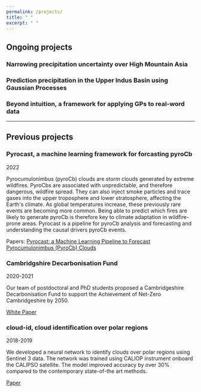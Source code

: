 ```yaml
---
permalink: /projects/
title: " "
excerpt: " "
---
```

## Ongoing projects

### Narrowing precipitation uncertainty over High Mountain Asia

### Prediction precipitation in the Upper Indus Basin using Gaussian Processes

### Beyond intuition, a framework for applying GPs to real-word data

---

## Previous projects

### Pyrocast, a machine learning framework for forcasting pyroCb

2022

Pyrocumulonimbus (pyroCb) clouds are storm clouds generated by extreme wildfires. PyroCbs are associated with unpredictable, and therefore dangerous, wildfire spread. They can also inject smoke particles and trace gases into the upper troposphere and lower stratosphere, affecting the Earth's climate. As global temperatures increase, these previously rare events are becoming more common. Being able to predict which fires are likely to generate pyroCb is therefore key to climate adaptation in wildfire-prone areas. Pyrocast is a pipeline for pyroCb analysis and forecasting and understanding the causal drivers pyroCb events.

Papers:
[Pyrocast: a Machine Learning Pipeline to Forecast Pyrocumulonimbus (PyroCb) Clouds](https://arxiv.org/abs/2211.13052)

### Cambridgshire Decarbonisation Fund

2020-2021

Our team of postdoctoral and PhD students proposed a Cambridgeshire Decarbonisation Fund to support the Achievement of Net-Zero Cambridgeshire by 2050.

[White Paper](https://data.cambridgeshireinsight.org.uk/dataset/cambridgeshire-policy-challenges-cambridge-university-science-and-policy-exchange-cuspe-20)

### cloud-id, cloud identification over polar regions

2018-2019

We developed a neural network to identify clouds over polar regions using Sentinel 3 data. The network was trained using CALIOP instrument onboard the CALIPSO satellite. The model improved accuracy by over 30% compared to the contemporary state-of-the art methods.

[Paper](https://www.sciencedirect.com/science/article/pii/S0034425720303692)
